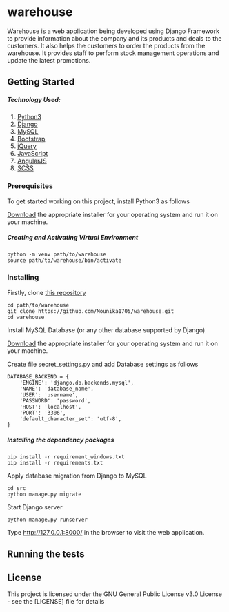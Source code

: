 # warehouse

Warehouse is a web application being developed using Django Framework to provide information about the company and
its products and deals to the customers. It also helps the customers to order the products from the warehouse. 
It provides staff to perform stock management operations and update the latest promotions. 

## Getting Started

##### Technology Used:
1. [Python3](https://www.python.org/)
2. [Django](https://www.djangoproject.com/)
3. [MySQL](https://www.mysql.com/) 
4. [Bootstrap](https://getbootstrap.com/)
5. [jQuery](https://jquery.com/)
6. [JavaScript](https://www.javascript.com/)
7. [AngularJS](https://angularjs.org/)
8. [SCSS](https://sass-lang.com/)
 

### Prerequisites

To get started working on this project, install Python3 as follows

[Download](https://www.python.org/downloads/) the appropriate installer for your operating system and
run it on your machine.

##### Creating and Activating Virtual Environment

```
python -m venv path/to/warehouse
source path/to/warehouse/bin/activate
``` 

### Installing

Firstly, clone [this repository](https://github.com/Mounika1705/warehouse)

```
cd path/to/warehouse
git clone https://github.com/Mounika1705/warehouse.git
cd warehouse
```

Install MySQL Database (or any other database supported by Django)

[Download](https://dev.mysql.com/downloads/) the appropriate installer for your operating system and
run it on your machine.

Create file secret_settings.py and add Database settings as follows

```
DATABASE_BACKEND = {
    'ENGINE': 'django.db.backends.mysql',
    'NAME': 'database_name',
    'USER': 'username',
    'PASSWORD': 'password',
    'HOST': 'localhost',
    'PORT': '3306',
    'default_character_set': 'utf-8',
}
``` 

##### Installing the dependency packages

```
pip install -r requirement_windows.txt
pip install -r requirements.txt
```

Apply database migration from Django to MySQL

```
cd src
python manage.py migrate
```

Start Django server

```
python manage.py runserver
```

Type http://127.0.0.1:8000/ in the browser to visit the web application.

## Running the tests



## License

This project is licensed under the GNU General Public License v3.0 License - see the [LICENSE] file for details
